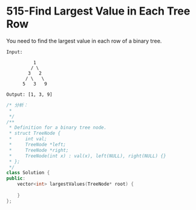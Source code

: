# 515-Find Largest Value in Each Tree Row

You need to find the largest value in each row of a binary tree.

```
Input: 

          1
         / \
        3   2
       / \   \  
      5   3   9 

Output: [1, 3, 9]
```

``` cpp
/* 分析：
 *  
 */
/**
 * Definition for a binary tree node.
 * struct TreeNode {
 *     int val;
 *     TreeNode *left;
 *     TreeNode *right;
 *     TreeNode(int x) : val(x), left(NULL), right(NULL) {}
 * };
 */
class Solution {
public:
    vector<int> largestValues(TreeNode* root) {
        
    }
};
```
